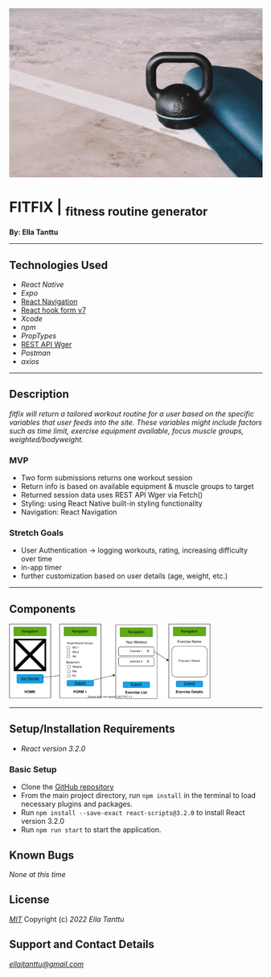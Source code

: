 <img title="exercise equipment" src="img/exercise_equipment.jpg" width="600px">

# FITFIX | <sub>fitness routine generator</sub>

**By: Ella Tanttu**

---

## **Technologies Used**

- _React Native_
- _Expo_
- [React Navigation](https://reactnavigation.org/)
- [React hook form v7](https://react-hook-form.com/get-started)
- _Xcode_
- _npm_
- _PropTypes_
- [REST API Wger](https://wger.de/en/software/api)
- _Postman_
- _axios_

---

## **Description**

_fitfix will return a tailored workout routine for a user based on the specific variables that user feeds into the site. These variables might include factors such as time limit, exercise equipment available, focus muscle groups, weighted/bodyweight._

### MVP

- Two form submissions returns one workout session
- Return info is based on available equipment & muscle groups to target
- Returned session data uses REST API Wger via Fetch()
- Styling: using React Native built-in styling functionality
- Navigation: React Navigation

### Stretch Goals

- User Authentication -> logging workouts, rating, increasing difficulty over time
- in-app timer
- further customization based on user details (age, weight, etc.)

---

## **Components**

<img title="component diagram" src="img/fitfixComponents_v2.svg" width="400px">

---

## **Setup/Installation Requirements**

- _React version 3.2.0_

### Basic Setup

- Clone the [GitHub repository](https://github.com/ellajtanttu/fitFix)
- From the main project directory, run `npm install` in the terminal to load necessary plugins and packages.
- Run `npm install --save-exact react-scripts@3.2.0` to install React version 3.2.0
- Run `npm run start` to start the application.

## **Known Bugs**

_None at this time_

## **License**

_[MIT](https://opensource.org/licenses/MIT)_
Copyright (c) _2022 Ella Tanttu_

## **Support and Contact Details**

_[ellajtanttu@gmail.com](mailto:ellajtanttu@gmail.com)_

